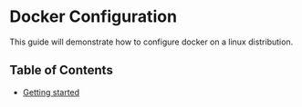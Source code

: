 # Docker Configuration

This guide will demonstrate how to configure docker on a linux distribution.

## Table of Contents

- [Getting started](#getting-started)
